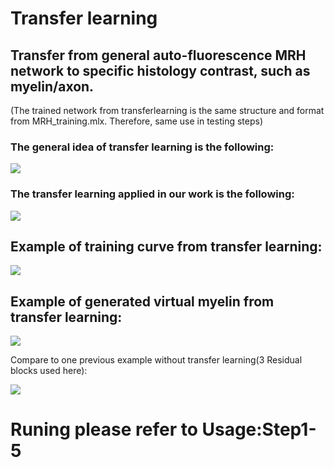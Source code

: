 # Transfer learning 
## Transfer from general auto-fluorescence MRH network to specific histology contrast, such as myelin/axon. 
(The trained network from transferlearning is the same structure and format from MRH_training.mlx. Therefore, same use in testing steps)

### The general idea of transfer learning is the following:

![](https://github.com/liangzifei/MRH_net_submit/blob/main/image/transfer_learning_general.png)

### The transfer learning applied in our work is the following:

![](https://github.com/liangzifei/MRH_net_submit/blob/main/image/Network.jpg)

## Example of training curve from transfer learning:

![](https://github.com/liangzifei/MRH_net_submit/blob/main/image/TrainingCurve.jpg)

## Example of generated virtual myelin from transfer learning:
![](https://github.com/liangzifei/MRH_net_submit/blob/main/image/Transfer_fromAutofluo.jpg)

Compare to one previous example without transfer learning(3 Residual blocks used here):

![](https://github.com/liangzifei/MRH_net_submit/blob/main/image/No_transfer_3Resblock.jpg)

# Runing please refer to Usage:Step1-5
